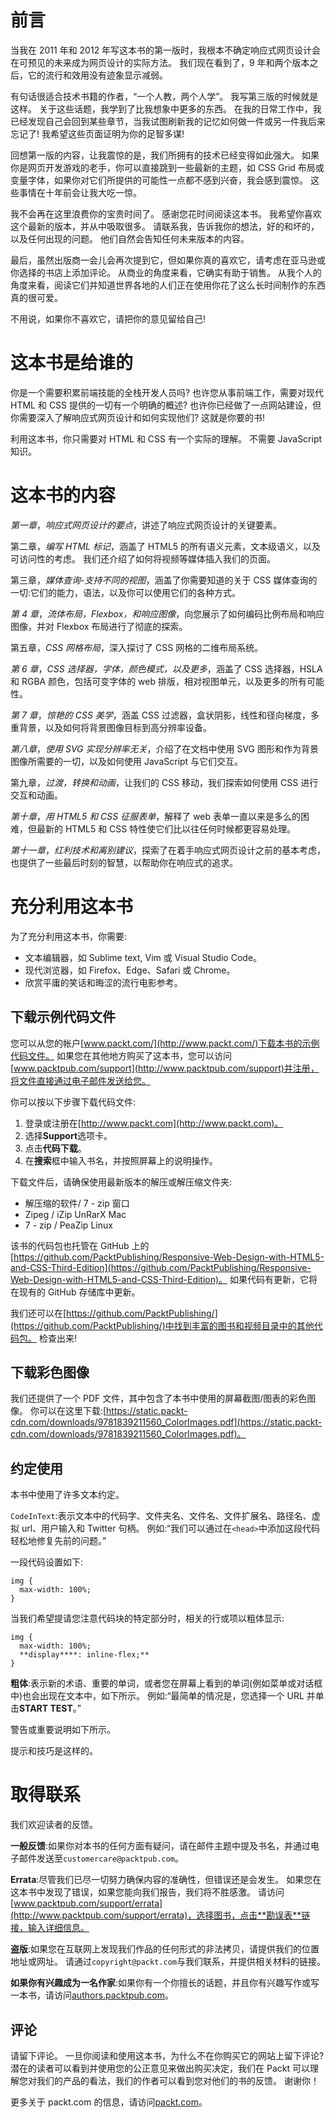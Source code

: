 # 前言

当我在 2011 年和 2012 年写这本书的第一版时，我根本不确定响应式网页设计会在可预见的未来成为网页设计的实际方法。 我们现在看到了，9 年和两个版本之后，它的流行和效用没有迹象显示减弱。

有句话很适合技术书籍的作者，“一个人教，两个人学”。 我写第三版的时候就是这样。 关于这些话题，我学到了比我想象中更多的东西。 在我的日常工作中，我已经发现自己会回到某些章节，当我试图刷新我的记忆如何做一件或另一件我后来忘记了! 我希望这些页面证明为你的足智多谋!

回想第一版的内容，让我震惊的是，我们所拥有的技术已经变得如此强大。 如果你是网页开发游戏的老手，你可以直接跳到一些最新的主题，如 CSS Grid 布局或变量字体，如果你对它们所提供的可能性一点都不感到兴奋，我会感到震惊。 这些事情在十年前会让我大吃一惊。

我不会再在这里浪费你的宝贵时间了。 感谢您花时间阅读这本书。 我希望你喜欢这个最新的版本，并从中吸取很多。 请联系我，告诉我你的想法，好的和坏的，以及任何出现的问题。 他们自然会告知任何未来版本的内容。

最后，虽然出版商一会儿会再次提到它，但如果你真的喜欢它，请考虑在亚马逊或你选择的书店上添加评论。 从商业的角度来看，它确实有助于销售。 从我个人的角度来看，阅读它们并知道世界各地的人们正在使用你花了这么长时间制作的东西真的很可爱。

不用说，如果你不喜欢它，请把你的意见留给自己!

# 这本书是给谁的

你是一个需要积累前端技能的全栈开发人员吗? 也许您从事前端工作，需要对现代 HTML 和 CSS 提供的一切有一个明确的概述? 也许你已经做了一点网站建设，但你需要深入了解响应式网页设计和如何实现他们? 这就是你要的书!

利用这本书，你只需要对 HTML 和 CSS 有一个实际的理解。 不需要 JavaScript 知识。

# 这本书的内容

*第一章*，*响应式网页设计的要点*，讲述了响应式网页设计的关键要素。

第二章，*编写 HTML 标记*，涵盖了 HTML5 的所有语义元素，文本级语义，以及可访问性的考虑。 我们还介绍了如何将视频等媒体插入我们的页面。

第三章，*媒体查询-支持不同的视图*，涵盖了你需要知道的关于 CSS 媒体查询的一切:它们的能力，语法，以及你可以使用它们的各种方式。

*第 4 章*，*流体布局，Flexbox，和响应图像*，向您展示了如何编码比例布局和响应图像，并对 Flexbox 布局进行了彻底的探索。

第五章，*CSS 网格布局*，深入探讨了 CSS 网格的二维布局系统。

*第 6 章*，*CSS 选择器，字体，颜色模式，以及更多*，涵盖了 CSS 选择器，HSLA 和 RGBA 颜色，包括可变字体的 web 排版，相对视图单元，以及更多的所有可能性。

*第 7 章*，*惊艳的 CSS 美学*，涵盖 CSS 过滤器，盒状阴影，线性和径向梯度，多重背景，以及如何将背景图像目标到高分辨率设备。

*第八章*，*使用 SVG 实现分辨率无关*，介绍了在文档中使用 SVG 图形和作为背景图像所需要的一切，以及如何使用 JavaScript 与它们交互。

第九章，*过渡，转换和动画*，让我们的 CSS 移动，我们探索如何使用 CSS 进行交互和动画。

*第十章*，*用 HTML5 和 CSS 征服表单*，解释了 web 表单一直以来是多么的困难，但最新的 HTML5 和 CSS 特性使它们比以往任何时候都更容易处理。

*第十一章*，*红利技术和离别建议*，探索了在着手响应式网页设计之前的基本考虑，也提供了一些最后时刻的智慧，以帮助你在响应式的追求。

# 充分利用这本书

为了充分利用这本书，你需要:

*   文本编辑器，如 Sublime text, Vim 或 Visual Studio Code。
*   现代浏览器，如 Firefox、Edge、Safari 或 Chrome。
*   欣赏平庸的笑话和晦涩的流行电影参考。

## 下载示例代码文件

您可以从您的帐户[www.packt.com/](http://www.packt.com/)下载本书的示例代码文件。 如果您在其他地方购买了这本书，您可以访问[www.packtpub.com/support](http://www.packtpub.com/support)并注册，将文件直接通过电子邮件发送给您。

你可以按以下步骤下载代码文件:

1.  登录或注册在[http://www.packt.com](http://www.packt.com)。
2.  选择**Support**选项卡。
3.  点击**代码下载**。
4.  在**搜索**框中输入书名，并按照屏幕上的说明操作。

下载文件后，请确保使用最新版本的解压或解压缩文件夹:

*   解压缩的软件/ 7 - zip 窗口
*   Zipeg / iZip UnRarX Mac
*   7 - zip / PeaZip Linux

该书的代码包也托管在 GitHub 上的[https://github.com/PacktPublishing/Responsive-Web-Design-with-HTML5-and-CSS-Third-Edition](https://github.com/PacktPublishing/Responsive-Web-Design-with-HTML5-and-CSS-Third-Edition)。 如果代码有更新，它将在现有的 GitHub 存储库中更新。

我们还可以在[https://github.com/PacktPublishing/](https://github.com/PacktPublishing/)中找到丰富的图书和视频目录中的其他代码包。 检查出来!

## 下载彩色图像

我们还提供了一个 PDF 文件，其中包含了本书中使用的屏幕截图/图表的彩色图像。 你可以在这里下载:[https://static.packt-cdn.com/downloads/9781839211560_ColorImages.pdf](https://static.packt-cdn.com/downloads/9781839211560_ColorImages.pdf)。

## 约定使用

本书中使用了许多文本约定。

`CodeInText`:表示文本中的代码字、文件夹名、文件名、文件扩展名、路径名、虚拟 url、用户输入和 Twitter 句柄。 例如:“我们可以通过在`<head>`中添加这段代码轻松地修复先前的问题。”

一段代码设置如下:

```
img {
  max-width: 100%;
} 
```

当我们希望提请您注意代码块的特定部分时，相关的行或项以粗体显示:

```
img {
  max-width: 100%;
  **display****: inline-flex;**
} 
```

**粗体**:表示新的术语、重要的单词，或者您在屏幕上看到的单词(例如菜单或对话框中)也会出现在文本中，如下所示。 例如:“最简单的情况是，您选择一个 URL 并单击**START TEST**。”

警告或重要说明如下所示。

提示和技巧是这样的。

# 取得联系

我们欢迎读者的反馈。

**一般反馈**:如果你对本书的任何方面有疑问，请在邮件主题中提及书名，并通过电子邮件发送至`customercare@packtpub.com`。

**Errata**:尽管我们已尽一切努力确保内容的准确性，但错误还是会发生。 如果您在这本书中发现了错误，如果您能向我们报告，我们将不胜感激。 请访问[www.packtpub.com/support/errata](http://www.packtpub.com/support/errata)，选择图书，点击**勘误表**链接，输入详细信息。

**盗版**:如果您在互联网上发现我们作品的任何形式的非法拷贝，请提供我们的位置地址或网址。 请通过`copyright@packt.com`与我们联系，并提供相关材料的链接。

**如果你有兴趣成为一名作家**:如果你有一个你擅长的话题，并且你有兴趣写作或写一本书，请访问[authors.packtpub.com](http://authors.packtpub.com)。

## 评论

请留下评论。 一旦你阅读和使用这本书，为什么不在你购买它的网站上留下评论? 潜在的读者可以看到并使用您的公正意见来做出购买决定，我们在 Packt 可以理解您对我们的产品的看法，我们的作者可以看到您对他们的书的反馈。 谢谢你！

更多关于 packt.com 的信息，请访问[packt.com](http://packt.com)。